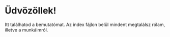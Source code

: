<h1>Üdvözöllek!</h1>

Itt találhatod a bemutatómat. Az index fájlon belül mindent megtalálsz rólam, illetve a munkáimról.
